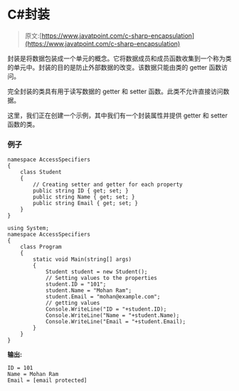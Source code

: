 # C#封装

> 原文:[https://www.javatpoint.com/c-sharp-encapsulation](https://www.javatpoint.com/c-sharp-encapsulation)

封装是将数据包装成一个单元的概念。它将数据成员和成员函数收集到一个称为类的单元中。封装的目的是防止外部数据的改变。该数据只能由类的 getter 函数访问。

完全封装的类具有用于读写数据的 getter 和 setter 函数。此类不允许直接访问数据。

这里，我们正在创建一个示例，其中我们有一个封装属性并提供 getter 和 setter 函数的类。

### 例子

```
namespace AccessSpecifiers
{
    class Student
    {
        // Creating setter and getter for each property
        public string ID { get; set; }
        public string Name { get; set; }
        public string Email { get; set; }
    }
}

```

```
using System;
namespace AccessSpecifiers
{
    class Program
    {
        static void Main(string[] args)
        {
            Student student = new Student();
            // Setting values to the properties
            student.ID = "101";
            student.Name = "Mohan Ram";
            student.Email = "mohan@example.com";
            // getting values
            Console.WriteLine("ID = "+student.ID);
            Console.WriteLine("Name = "+student.Name);
            Console.WriteLine("Email = "+student.Email);
        }
    }
}

```

**输出:**

```
ID = 101
Name = Mohan Ram
Email = [email protected]

```